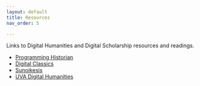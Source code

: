 ```yaml
---
layout: default
title: Resources
nav_order: 5

---
```


Links to Digital Humanities and Digital Scholarship resources and readings.

* [Programming Historian](https://programminghistorian.org/)
* [Digital Classics](https://www.digitalclassicist.org/) 
* [Sunoikesis](https://www.dh.uni-leipzig.de/wo/sunoikisisdc/)
* [UVA Digital Humanities](https://dh.virginia.edu/resource/further-resources) 



<br/>
